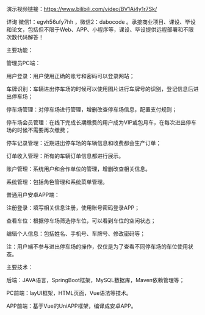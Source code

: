 演示视频链接：https://www.bilibili.com/video/BV1Ai4y1r7Sk/

详询 微信1：egvh56ufy7hh ，微信2：dabocode 。承接商业项目、课设、毕设和论文，包括但不限于Web、APP、小程序等，课设、毕设提供远程部署和不限次数代码解答！

主要功能：

管理员PC端：

用户登录：用户使用正确的账号和密码可以登录网站；

车牌识别：车辆进出停车场的时候可以使用图片进行车牌号的识别，登记信息后进出停车场；

停车场管理：对停车场进行管理，增删改查停车场信息，配置支付规则；

停车场会员管理：在线下完成长期缴费的用户成为VIP或包月车，在每次进出停车场的时候不需要再次缴费；

停车记录管理：近期进出停车场的车辆信息和收费都会生产订单；

订单收入管理：所有的车辆订单信息都进行展示。

账户管理：系统用户和合作单位的管理，增删改查相关信息。

系统管理：包括角色管理和系统菜单管理。

普通用户安卓APP端：

注册登录：填写相关信息注册，使用账号密码登录APP；

查看车位：根据停车场筛选停车位，可以看到车位的空闲状态；

编辑个人信息：包括姓名、手机号、车牌号、修改密码等；

注：用户端不参与进出停车场的操作，仅仅是为了查看不同停车场的车位使用状态。

主要技术：

后端：JAVA语言，SpringBoot框架，MySQL数据库，Maven依赖管理等；

PC前端：layUI框架，HTML页面，Vue语法等技术。

APP前端：基于Vue的UniAPP框架，编译成安卓APP。
